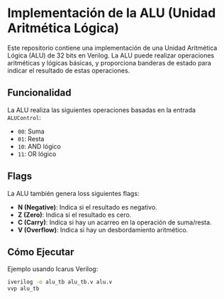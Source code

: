 # **Implementación de la ALU (Unidad Aritmética Lógica)**

Este repositorio contiene una implementación de una Unidad Aritmética Lógica (ALU) de 32 bits en Verilog. La ALU puede realizar operaciones aritméticas y lógicas básicas, y proporciona banderas de estado para indicar el resultado de estas operaciones.

## **Funcionalidad**

La ALU realiza las siguientes operaciones basadas en la entrada `ALUControl`:

- `00`: Suma
- `01`: Resta
- `10`: AND lógico
- `11`: OR lógico

## **Flags**

La ALU también genera loss siguientes flags:

- **N (Negative)**: Indica si el resultado es negativo.
- **Z (Zero)**: Indica si el resultado es cero.
- **C (Carry)**: Indica si hay un acarreo en la operación de suma/resta.
- **V (Overflow)**: Indica si hay un desbordamiento aritmético.

## **Cómo Ejecutar**

Ejemplo usando Icarus Verilog:

```sh
iverilog -o alu_tb alu_tb.v alu.v
vvp alu_tb
```
